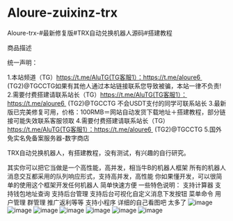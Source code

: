 # Aloure-zuixinz-trx
Aloure-trx-#最新修复版#TRX自动兑换机器人源码#搭建教程

商品描述

统一声明：

1.本站频道（TG）https://t.me/AluTG(TG客服1）：https://t.me/aloure6  (TG2)@TGCCTG如果有其他人通过本站链接联系您导致被骗，本站一律不负责!
2.需要付费搭建请联系站长（TG）https://t.me/AluTG(TG客服1）：https://t.me/aloure6  (TG2)@TGCCTG 不会USDT支付的同学可联系站长
3.最新版已完美修复可用，价格：100RMB＝网站自动发货下载地址＋搭建教程，部分链接可能失效联系客服领取
4.需要付费搭建请联系站长（TG）https://t.me/AluTG(TG客服1）：https://t.me/aloure6  (TG2)@TGCCTG
5.国外免实名免备案服务器-数字商店

TRX自动兑换机器人，有搭建教程，没有测试，有兴趣的自行研究。

其实你可以把它当做是一个高性能，高并发，相当牛B的机器人框架
所有的机器人消息交互都采用的队列响应形式，支持高并发，高性能
你如果懂开发，可以很简单的使用这个框架开发任何机器人 简单快速方便
一些特色说明：
支持计算器
支持钱包地址查询
支持后台管理
支持后台可视化自定义消息下发按钮 菜单命令 用户管理 群管理 推广返利等等
支持小程序
详细的自己看图吧 太多了
![image](https://github.com/Aloure2333/Aloure-zuixinz-trx/assets/171737555/ac960854-2d82-4a5b-a183-6c9d74419aae)
![image](https://github.com/Aloure2333/Aloure-zuixinz-trx/assets/171737555/0cc513e3-c92f-4742-b58a-3440702d3efc)
![image](https://github.com/Aloure2333/Aloure-zuixinz-trx/assets/171737555/21eb90e3-c41c-4e06-8f42-b8be6070a1a7)
![image](https://github.com/Aloure2333/Aloure-zuixinz-trx/assets/171737555/b8b89e35-9861-475f-a652-9cf116973c6a)
![image](https://github.com/Aloure2333/Aloure-zuixinz-trx/assets/171737555/fabd158f-8bda-4e1a-839c-b661108e39c2)
![image](https://github.com/Aloure2333/Aloure-zuixinz-trx/assets/171737555/2c2d0442-4993-408f-8b22-7094977ece3e)
![image](https://github.com/Aloure2333/Aloure-zuixinz-trx/assets/171737555/75f670a4-2881-4da4-bee4-92708f6ed3a6)
